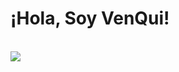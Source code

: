 # ¡Hola, Soy VenQui!

<br>
<a href="https://github.com/VenQuiDev">
  <img src="https://github-readme-stats.vercel.app/api/top-langs/?username=VenQuiDev&langs_count=3&theme=dark">
</a>
